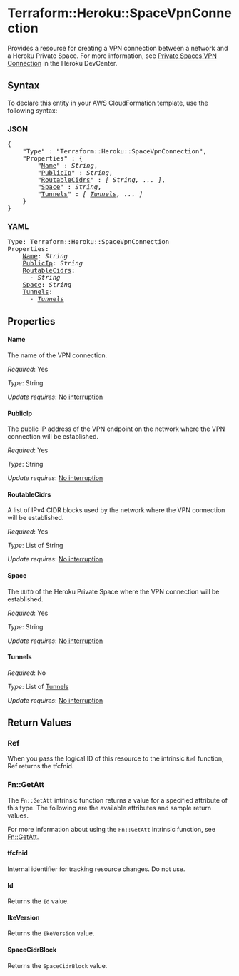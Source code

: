 # Terraform::Heroku::SpaceVpnConnection

Provides a resource for creating a VPN connection between a network and a Heroku Private Space. For more information, see [Private Spaces VPN Connection](https://devcenter.heroku.com/articles/private-space-vpn-connection?preview=1) in the Heroku DevCenter.

## Syntax

To declare this entity in your AWS CloudFormation template, use the following syntax:

### JSON

<pre>
{
    "Type" : "Terraform::Heroku::SpaceVpnConnection",
    "Properties" : {
        "<a href="#name" title="Name">Name</a>" : <i>String</i>,
        "<a href="#publicip" title="PublicIp">PublicIp</a>" : <i>String</i>,
        "<a href="#routablecidrs" title="RoutableCidrs">RoutableCidrs</a>" : <i>[ String, ... ]</i>,
        "<a href="#space" title="Space">Space</a>" : <i>String</i>,
        "<a href="#tunnels" title="Tunnels">Tunnels</a>" : <i>[ <a href="tunnels.md">Tunnels</a>, ... ]</i>
    }
}
</pre>

### YAML

<pre>
Type: Terraform::Heroku::SpaceVpnConnection
Properties:
    <a href="#name" title="Name">Name</a>: <i>String</i>
    <a href="#publicip" title="PublicIp">PublicIp</a>: <i>String</i>
    <a href="#routablecidrs" title="RoutableCidrs">RoutableCidrs</a>: <i>
      - String</i>
    <a href="#space" title="Space">Space</a>: <i>String</i>
    <a href="#tunnels" title="Tunnels">Tunnels</a>: <i>
      - <a href="tunnels.md">Tunnels</a></i>
</pre>

## Properties

#### Name

The name of the VPN connection.

_Required_: Yes

_Type_: String

_Update requires_: [No interruption](https://docs.aws.amazon.com/AWSCloudFormation/latest/UserGuide/using-cfn-updating-stacks-update-behaviors.html#update-no-interrupt)

#### PublicIp

The public IP address of the VPN endpoint on the network where the VPN connection will be established.

_Required_: Yes

_Type_: String

_Update requires_: [No interruption](https://docs.aws.amazon.com/AWSCloudFormation/latest/UserGuide/using-cfn-updating-stacks-update-behaviors.html#update-no-interrupt)

#### RoutableCidrs

A list of IPv4 CIDR blocks used by the network where the VPN connection will be established.

_Required_: Yes

_Type_: List of String

_Update requires_: [No interruption](https://docs.aws.amazon.com/AWSCloudFormation/latest/UserGuide/using-cfn-updating-stacks-update-behaviors.html#update-no-interrupt)

#### Space

The `UUID` of the Heroku Private Space where the VPN connection will be established.

_Required_: Yes

_Type_: String

_Update requires_: [No interruption](https://docs.aws.amazon.com/AWSCloudFormation/latest/UserGuide/using-cfn-updating-stacks-update-behaviors.html#update-no-interrupt)

#### Tunnels

_Required_: No

_Type_: List of <a href="tunnels.md">Tunnels</a>

_Update requires_: [No interruption](https://docs.aws.amazon.com/AWSCloudFormation/latest/UserGuide/using-cfn-updating-stacks-update-behaviors.html#update-no-interrupt)

## Return Values

### Ref

When you pass the logical ID of this resource to the intrinsic `Ref` function, Ref returns the tfcfnid.

### Fn::GetAtt

The `Fn::GetAtt` intrinsic function returns a value for a specified attribute of this type. The following are the available attributes and sample return values.

For more information about using the `Fn::GetAtt` intrinsic function, see [Fn::GetAtt](https://docs.aws.amazon.com/AWSCloudFormation/latest/UserGuide/intrinsic-function-reference-getatt.html).

#### tfcfnid

Internal identifier for tracking resource changes. Do not use.

#### Id

Returns the <code>Id</code> value.

#### IkeVersion

Returns the <code>IkeVersion</code> value.

#### SpaceCidrBlock

Returns the <code>SpaceCidrBlock</code> value.

